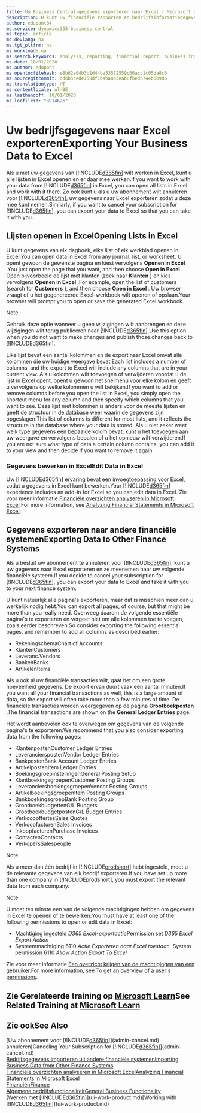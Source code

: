 ```yaml
---
title: Uw Business Central-gegevens exporteren naar Excel | Microsoft Docs
description: U kunt uw financiële rapporten en bedrijfsinformatiegegevens uit Business Central exporteren naar Excel of uw gegevens in Excel openen.
author: edupont04
ms.service: dynamics365-business-central
ms.topic: article
ms.devlang: na
ms.tgt_pltfrm: na
ms.workload: na
ms.search.keywords: analysis, reporting, financial report, business intelligence, BI, Excel
ms.date: 10/01/2020
ms.author: edupont
ms.openlocfilehash: e8b62e04b3b1d44ba53572559c66acc1c05da8c0
ms.sourcegitcommit: ddbb5cede750df1baba4b3eab8fbed6744b5b9d6
ms.translationtype: HT
ms.contentlocale: nl-BE
ms.lasthandoff: 10/01/2020
ms.locfileid: "3914626"
---
```

# <a name="exporting-your-business-data-to-excel"></a><span data-ttu-id="2b02e-103">Uw bedrijfsgegevens naar Excel exporteren</span><span class="sxs-lookup"><span data-stu-id="2b02e-103">Exporting Your Business Data to Excel</span></span>
<span data-ttu-id="2b02e-104">Als u met uw gegevens van [!INCLUDE[d365fin](includes/d365fin_md.md)] wilt werken in Excel, kunt u alle lijsten in Excel openen en er daar mee werken.</span><span class="sxs-lookup"><span data-stu-id="2b02e-104">If you want to work with your data from [!INCLUDE[d365fin](includes/d365fin_md.md)] in Excel, you can open all lists in Excel and work with it there.</span></span> <span data-ttu-id="2b02e-105">Zo ook kunt u als u uw abonnement wilt annuleren voor [!INCLUDE[d365fin](includes/d365fin_md.md)], uw gegevens naar Excel exporteren zodat u deze mee kunt nemen.</span><span class="sxs-lookup"><span data-stu-id="2b02e-105">Similarly, if you want to cancel your subscription for [!INCLUDE[d365fin](includes/d365fin_md.md)], you can export your data to Excel so that you can take it with you.</span></span>

## <a name="opening-lists-in-excel"></a><span data-ttu-id="2b02e-106">Lijsten openen in Excel</span><span class="sxs-lookup"><span data-stu-id="2b02e-106">Opening Lists in Excel</span></span>
<span data-ttu-id="2b02e-107">U kunt gegevens van elk dagboek, elke lijst of elk werkblad openen in Excel.</span><span class="sxs-lookup"><span data-stu-id="2b02e-107">You can open data in Excel from any journal, list, or worksheet.</span></span> <span data-ttu-id="2b02e-108">U opent gewoon de gewenste pagina en kiest vervolgens **Openen in Excel** .</span><span class="sxs-lookup"><span data-stu-id="2b02e-108">You just open the page that you want, and then choose **Open in Excel** .</span></span> <span data-ttu-id="2b02e-109">Open bijvoorbeeld de lijst met klanten (zoek naar **Klanten** ) en kies vervolgens **Openen in Excel** .</span><span class="sxs-lookup"><span data-stu-id="2b02e-109">For example, open the list of customers (search for **Customers** ), and then choose **Open in Excel** .</span></span> <span data-ttu-id="2b02e-110">Uw browser vraagt of u het gegenereerde Excel-werkboek wilt openen of opslaan.</span><span class="sxs-lookup"><span data-stu-id="2b02e-110">Your browser will prompt you to open or save the generated Excel workbook.</span></span>  

> [!NOTE]
> <span data-ttu-id="2b02e-111">Gebruik deze optie wanneer u geen wijzigingen wilt aanbrengen en deze wijzigingen wilt terug publiceren naar [!INCLUDE[d365fin](includes/d365fin_md.md)].</span><span class="sxs-lookup"><span data-stu-id="2b02e-111">Use this option when you do not want to make changes and publish those changes back to [!INCLUDE[d365fin](includes/d365fin_md.md)].</span></span>  

<span data-ttu-id="2b02e-112">Elke lijst bevat een aantal kolommen en de export naar Excel omvat alle kolommen die uw huidige weergave bevat.</span><span class="sxs-lookup"><span data-stu-id="2b02e-112">Each list includes a number of columns, and the export to Excel will include any columns that are in your current view.</span></span> <span data-ttu-id="2b02e-113">Als u kolommen wilt toevoegen of verwijderen voordat u de lijst in Excel opent, opent u gewoon het snelmenu voor elke kolom en geeft u vervolgens op welke kolommen u wilt bekijken.</span><span class="sxs-lookup"><span data-stu-id="2b02e-113">If you want to add or remove columns before you open the list in Excel, you simply open the shortcut menu for any column and then specify which columns that you want to see.</span></span> <span data-ttu-id="2b02e-114">Deze lijst met kolommen is anders voor de meeste lijsten en geeft de structuur in de database weer waarin de gegevens zijn opgeslagen.</span><span class="sxs-lookup"><span data-stu-id="2b02e-114">This list of columns is different for most lists, and it reflects the structure in the database where your data is stored.</span></span> <span data-ttu-id="2b02e-115">Als u niet zeker weet welk type gegevens een bepaalde kolom bevat, kunt u het toevoegen aan uw weergave en vervolgens bepalen of u het opnieuw wilt verwijderen.</span><span class="sxs-lookup"><span data-stu-id="2b02e-115">If you are not sure what type of data a certain column contains, you can add it to your view and then decide if you want to remove it again.</span></span>  

### <a name="edit-data-in-excel"></a><span data-ttu-id="2b02e-116">Gegevens bewerken in Excel</span><span class="sxs-lookup"><span data-stu-id="2b02e-116">Edit Data in Excel</span></span>
<span data-ttu-id="2b02e-117">Uw [!INCLUDE[d365fin](includes/d365fin_md.md)] ervaring bevat een invoegtoepassing voor Excel, zodat u gegevens in Excel kunt bewerken.</span><span class="sxs-lookup"><span data-stu-id="2b02e-117">Your [!INCLUDE[d365fin](includes/d365fin_md.md)] experience includes an add-in for Excel so you can edit data in Excel.</span></span> <span data-ttu-id="2b02e-118">Zie voor meer informatie [Financiële overzichten analyseren in Microsoft Excel](finance-analyze-excel.md).</span><span class="sxs-lookup"><span data-stu-id="2b02e-118">For more information, see [Analyzing Financial Statements in Microsoft Excel](finance-analyze-excel.md).</span></span>  

## <a name="exporting-data-to-other-finance-systems"></a><span data-ttu-id="2b02e-119">Gegevens exporteren naar andere financiële systemen</span><span class="sxs-lookup"><span data-stu-id="2b02e-119">Exporting Data to Other Finance Systems</span></span>
<span data-ttu-id="2b02e-120">Als u besluit uw abonnement te annuleren voor [!INCLUDE[d365fin](includes/d365fin_md.md)], kunt u uw gegevens naar Excel exporteren en ze meenemen naar uw volgende financiële systeem.</span><span class="sxs-lookup"><span data-stu-id="2b02e-120">If you decide to cancel your subscription for [!INCLUDE[d365fin](includes/d365fin_md.md)], you can export your data to Excel and take it with you to your next finance system.</span></span>  

<span data-ttu-id="2b02e-121">U kunt natuurlijk alle pagina's exporteren, maar dat is misschien meer dan u werkelijk nodig hebt.</span><span class="sxs-lookup"><span data-stu-id="2b02e-121">You can export all pages, of course, but that might be more than you really need.</span></span> <span data-ttu-id="2b02e-122">Overweeg daarom de volgende essentiële pagina's te exporteren en vergeet niet om alle kolommen toe te voegen, zoals eerder beschreven:</span><span class="sxs-lookup"><span data-stu-id="2b02e-122">So consider exporting the following essential pages, and remember to add all columns as described earlier:</span></span>  

* <span data-ttu-id="2b02e-123">Rekeningschema</span><span class="sxs-lookup"><span data-stu-id="2b02e-123">Chart of Accounts</span></span>  
* <span data-ttu-id="2b02e-124">Klanten</span><span class="sxs-lookup"><span data-stu-id="2b02e-124">Customers</span></span>  
* <span data-ttu-id="2b02e-125">Leveranc.</span><span class="sxs-lookup"><span data-stu-id="2b02e-125">Vendors</span></span>  
* <span data-ttu-id="2b02e-126">Banken</span><span class="sxs-lookup"><span data-stu-id="2b02e-126">Banks</span></span>  
* <span data-ttu-id="2b02e-127">Artikelen</span><span class="sxs-lookup"><span data-stu-id="2b02e-127">Items</span></span>  

<span data-ttu-id="2b02e-128">Als u ook al uw financiële transacties wilt, gaat het om een grote hoeveelheid gegevens. De export ervan duurt vaak een aantal minuten.</span><span class="sxs-lookup"><span data-stu-id="2b02e-128">If you want all your financial transactions as well, this is a large amount of data, so the export will often take more than a few minutes of time.</span></span> <span data-ttu-id="2b02e-129">De financiële transacties worden weergegeven op de pagina **Grootboekposten** .</span><span class="sxs-lookup"><span data-stu-id="2b02e-129">The financial transactions are shown on the **General Ledger Entries** page.</span></span>  

<span data-ttu-id="2b02e-130">Het wordt aanbevolen ook te overwegen om gegevens van de volgende pagina's te exporteren:</span><span class="sxs-lookup"><span data-stu-id="2b02e-130">We recommend that you also consider exporting data from the following pages:</span></span>  

* <span data-ttu-id="2b02e-131">Klantenposten</span><span class="sxs-lookup"><span data-stu-id="2b02e-131">Customer Ledger Entries</span></span>  
* <span data-ttu-id="2b02e-132">Leveranciersposten</span><span class="sxs-lookup"><span data-stu-id="2b02e-132">Vendor Ledger Entries</span></span>  
* <span data-ttu-id="2b02e-133">Bankposten</span><span class="sxs-lookup"><span data-stu-id="2b02e-133">Bank Account Ledger Entries</span></span>  
* <span data-ttu-id="2b02e-134">Artikelposten</span><span class="sxs-lookup"><span data-stu-id="2b02e-134">Item Ledger Entries</span></span>  
* <span data-ttu-id="2b02e-135">Boekingsgroepinstellingen</span><span class="sxs-lookup"><span data-stu-id="2b02e-135">General Posting Setup</span></span>  
* <span data-ttu-id="2b02e-136">Klantboekingsgroepen</span><span class="sxs-lookup"><span data-stu-id="2b02e-136">Customer Posting Groups</span></span>  
* <span data-ttu-id="2b02e-137">Leveranciersboekingsgroepen</span><span class="sxs-lookup"><span data-stu-id="2b02e-137">Vendor Posting Groups</span></span>  
* <span data-ttu-id="2b02e-138">Artikelboekingsgroepen</span><span class="sxs-lookup"><span data-stu-id="2b02e-138">Item Posting Groups</span></span>  
* <span data-ttu-id="2b02e-139">Bankboekingsgroep</span><span class="sxs-lookup"><span data-stu-id="2b02e-139">Bank Posting Group</span></span>  
* <span data-ttu-id="2b02e-140">Grootboekbudgetten</span><span class="sxs-lookup"><span data-stu-id="2b02e-140">G/L Budgets</span></span>  
* <span data-ttu-id="2b02e-141">Grootboekbudgetposten</span><span class="sxs-lookup"><span data-stu-id="2b02e-141">G/L Budget Entries</span></span>  
* <span data-ttu-id="2b02e-142">Verkoopoffertes</span><span class="sxs-lookup"><span data-stu-id="2b02e-142">Sales Quotes</span></span>  
* <span data-ttu-id="2b02e-143">Verkoopfacturen</span><span class="sxs-lookup"><span data-stu-id="2b02e-143">Sales Invoices</span></span>  
* <span data-ttu-id="2b02e-144">Inkoopfacturen</span><span class="sxs-lookup"><span data-stu-id="2b02e-144">Purchase Invoices</span></span>  
* <span data-ttu-id="2b02e-145">Contacten</span><span class="sxs-lookup"><span data-stu-id="2b02e-145">Contacts</span></span>  
* <span data-ttu-id="2b02e-146">Verkopers</span><span class="sxs-lookup"><span data-stu-id="2b02e-146">Salespeople</span></span>  

> [!NOTE]  
> <span data-ttu-id="2b02e-147">Als u meer dan één bedrijf in [!INCLUDE[prodshort](includes/prodshort.md)] hebt ingesteld, moet u de relevante gegevens van elk bedrijf exporteren.</span><span class="sxs-lookup"><span data-stu-id="2b02e-147">If you have set up more than one company in [!INCLUDE[prodshort](includes/prodshort.md)], you must export the relevant data from each company.</span></span>

> [!NOTE]
> <span data-ttu-id="2b02e-148">U moet ten minste een van de volgende machtigingen hebben om gegevens in Excel te openen of te bewerken:</span><span class="sxs-lookup"><span data-stu-id="2b02e-148">You must have at least one of the following permissions to open or edit data in Excel:</span></span>
>    - <span data-ttu-id="2b02e-149">Machtiging ingesteld *D365 Excel-exportactie*</span><span class="sxs-lookup"><span data-stu-id="2b02e-149">Permission set *D365 Excel Export Action*</span></span>  
>    - <span data-ttu-id="2b02e-150">Systeemmachtiging 6110 *Actie Exporteren naar Excel toestaan* .</span><span class="sxs-lookup"><span data-stu-id="2b02e-150">System permission 6110 *Allow Action Export To Excel* .</span></span>  

<span data-ttu-id="2b02e-151">Zie voor meer informatie [Een overzicht krijgen van de machtigingen van een gebruiker](ui-define-granular-permissions.md#to-get-an-overview-of-a-users-permissions).</span><span class="sxs-lookup"><span data-stu-id="2b02e-151">For more information, see [To get an overview of a user's permissions](ui-define-granular-permissions.md#to-get-an-overview-of-a-users-permissions).</span></span>

## <a name="see-related-training-at-microsoft-learn"></a><span data-ttu-id="2b02e-152">Zie Gerelateerde training op [Microsoft Learn](/learn/modules/configure-powerbi-excel-dynamics-365-business-central/index)</span><span class="sxs-lookup"><span data-stu-id="2b02e-152">See Related Training at [Microsoft Learn](/learn/modules/configure-powerbi-excel-dynamics-365-business-central/index)</span></span>

## <a name="see-also"></a><span data-ttu-id="2b02e-153">Zie ook</span><span class="sxs-lookup"><span data-stu-id="2b02e-153">See Also</span></span>
<span data-ttu-id="2b02e-154">[Uw abonnement voor [!INCLUDE[d365fin](includes/d365fin_md.md)]](admin-cancel.md) annuleren</span><span class="sxs-lookup"><span data-stu-id="2b02e-154">[Canceling Your Subscription for [!INCLUDE[d365fin](includes/d365fin_md.md)]](admin-cancel.md)</span></span>  
[<span data-ttu-id="2b02e-155">Bedrijfsgegevens importeren uit andere financiële systemen</span><span class="sxs-lookup"><span data-stu-id="2b02e-155">Importing Business Data from Other Finance Systems</span></span>](across-import-data-configuration-packages.md)  
[<span data-ttu-id="2b02e-156">Financiële overzichten analyseren in Microsoft Excel</span><span class="sxs-lookup"><span data-stu-id="2b02e-156">Analyzing Financial Statements in Microsoft Excel</span></span>](finance-analyze-excel.md)  
[<span data-ttu-id="2b02e-157">Financiën</span><span class="sxs-lookup"><span data-stu-id="2b02e-157">Finance</span></span>](finance.md)  
[<span data-ttu-id="2b02e-158">Algemene bedrijfsfunctionaliteit</span><span class="sxs-lookup"><span data-stu-id="2b02e-158">General Business Functionality</span></span>](ui-across-business-areas.md)  
<span data-ttu-id="2b02e-159">[Werken met [!INCLUDE[d365fin](includes/d365fin_md.md)]](ui-work-product.md)</span><span class="sxs-lookup"><span data-stu-id="2b02e-159">[Working with [!INCLUDE[d365fin](includes/d365fin_md.md)]](ui-work-product.md)</span></span>  
